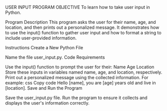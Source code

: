 USER INPUT PROGRAM
OBJECTIVE
To learn how to take user input in Python.

Program Description
This program asks the user for their name, age, and location, and then prints out a personalized message. It demonstrates how to use the input() function to gather user input and how to format a string to include user-provided information.

Instructions
Create a New Python File

Name the file user_input.py.
Code Requirements

Use the input() function to prompt the user for their:
Name
Age
Location
Store these inputs in variables named name, age, and location, respectively.
Print out a personalized message using the collected information. For example:
css
Copy code
Hello [name], you are [age] years old and live in [location].
Save and Run the Program

Save the user_input.py file.
Run the program to ensure it collects and displays the user's information correctly.
